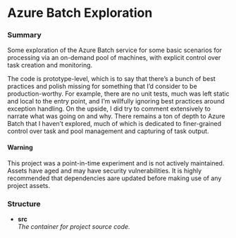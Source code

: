 # Azure Batch Exploration

### Summary

Some exploration of the Azure Batch service for some basic scenarios for processing via an on-demand pool of machines, with explicit control over task creation and monitoring.

The code is prototype-level, which is to say that there’s a bunch of best practices and polish missing for something that I’d consider to be production-worthy.   For example, there are no unit tests, much was left static and local to the entry point, and I’m willfully ignoring best practices around exception handling.  On the upside, I did try to comment extensively to narrate what was going on and why.   There remains a ton of depth to Azure Batch that I haven’t explored, much of which is dedicated to finer-grained control over task and pool management and capturing of task output.

#### Warning

This project was a point-in-time experiment and is not actively maintained.  Assets have aged and may have security vulnerabilities.  It is highly recommended that dependencies aare updated before making use of any project assets.

### Structure

* **src**  
_The container for project source code._
